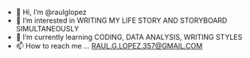 - 👋 Hi, I’m @raulglopez
- 👀 I’m interested in WRITING MY LIFE STORY AND STORYBOARD SIMULTANEOUSLY
- 🌱 I’m currently learning CODING, DATA ANALYSIS, WRITING STYLES
- 📫 How to reach me ... RAUL.G.LOPEZ.357@GMAIL.COM

<!---
raulglopez/raulglopez is a ✨ special ✨ repository because its `README.md` (this file) appears on your GitHub profile.
You can click the Preview link to take a look at your changes.
--->
